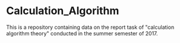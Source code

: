 # Calculation_Algorithm
This is a repository containing data on the report task of "calculation algorithm theory" conducted in the summer semester of 2017.
